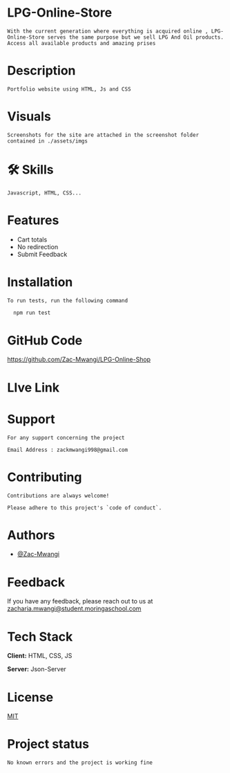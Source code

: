 # LPG-Online-Store

    With the current generation where everything is acquired online , LPG-Online-Store serves the same purpose but we sell LPG And Oil products. Access all available products and amazing prises


# Description
    
    Portfolio website using HTML, Js and CSS

# Visuals

    Screenshots for the site are attached in the screenshot folder contained in ./assets/imgs

# 🛠 Skills
    Javascript, HTML, CSS...

# Features

- Cart totals
- No redirection
- Submit Feedback

# Installation

    To run tests, run the following command

```bash
  npm run test
```

# GitHub Code

https://github.com/Zac-Mwangi/LPG-Online-Shop

#   LIve Link

<!-- https://zac-mwangi.github.io/MySitePhase0IP/ -->


# Support
    For any support concerning the project 

    Email Address : zackmwangi998@gmail.com

# Contributing

    Contributions are always welcome!

    Please adhere to this project's `code of conduct`.

# Authors

- [@Zac-Mwangi](https://github.com/Zac-Mwangi/)


# Feedback

If you have any feedback, please reach out to us at zacharia.mwangi@student.moringaschool.com

# Tech Stack

**Client:** HTML, CSS, JS

**Server:** Json-Server


# License
 [MIT](https://choosealicense.com/licenses/mit/)


# Project status
    No known errors and the project is working fine

